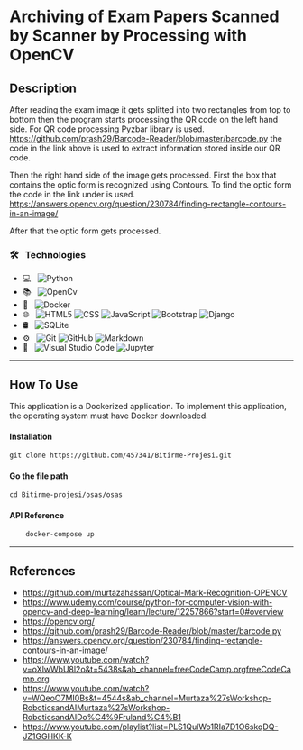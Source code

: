 # Archiving of Exam Papers Scanned by Scanner by Processing with OpenCV


## Description

After reading the exam image it gets splitted into two rectangles from top to bottom then the program starts processing the QR code on the left hand side. For QR code processing Pyzbar library is used. https://github.com/prash29/Barcode-Reader/blob/master/barcode.py the code in the link above is used to extract information stored inside our QR code.

Then the right hand side of the image gets processed. First the box that contains the optic form is recognized using Contours. To find the optic form the code in the link under is used. https://answers.opencv.org/question/230784/finding-rectangle-contours-in-an-image/

After that the optic form gets processed.

### 🛠 &nbsp; Technologies

- 💻 &nbsp;
  ![Python](https://img.shields.io/badge/-Python-333333?style=flat&logo=python)
- 📚 &nbsp;
  ![OpenCv](https://img.shields.io/badge/-OpenCv-333333?style=flat&logo=openCv)
- 🚢 &nbsp;
  ![Docker](https://img.shields.io/badge/-Docker-333333?style=flat&logo=docker)
- 🌐 &nbsp;
  ![HTML5](https://img.shields.io/badge/-HTML5-333333?style=flat&logo=HTML5)
  ![CSS](https://img.shields.io/badge/-CSS-333333?style=flat&logo=CSS3&logoColor=1572B6)
  ![JavaScript](https://img.shields.io/badge/-JavaScript-333333?style=flat&logo=javascript)
  ![Bootstrap](https://img.shields.io/badge/-Bootstrap-333333?style=flat&logo=bootstrap&logoColor=563D7C)
  ![Django](https://img.shields.io/badge/-Django-333333?style=flat&logo=django)
- 🛢 &nbsp;
  ![SQLite](https://img.shields.io/badge/-SQLite-333333?style=flat&logo=sqlite)
- ⚙️ &nbsp;
  ![Git](https://img.shields.io/badge/-Git-333333?style=flat&logo=git)
  ![GitHub](https://img.shields.io/badge/-GitHub-333333?style=flat&logo=github)
  ![Markdown](https://img.shields.io/badge/-Markdown-333333?style=flat&logo=markdown)
- 🔧 &nbsp;
  ![Visual Studio Code](https://img.shields.io/badge/-Visual%20Studio%20Code-333333?style=flat&logo=visual-studio-code&logoColor=007ACC)
  ![Jupyter](https://img.shields.io/badge/-Jupyter-333333?style=flat&logo=jupyter)
  
---

## How To Use
This application is a Dockerized application. To implement this application, the operating system must have Docker downloaded.
#### Installation
```html
git clone https://github.com/457341/Bitirme-Projesi.git
```
#### Go the file path
```html
cd Bitirme-projesi/osas/osas
```
#### API Reference

```html
    docker-compose up
```

---

## References
- https://github.com/murtazahassan/Optical-Mark-Recognition-OPENCV
- https://www.udemy.com/course/python-for-computer-vision-with-opencv-and-deep-learning/learn/lecture/12257866?start=0#overview
- https://opencv.org/
- https://github.com/prash29/Barcode-Reader/blob/master/barcode.py
- https://answers.opencv.org/question/230784/finding-rectangle-contours-in-an-image/
- https://www.youtube.com/watch?v=oXlwWbU8l2o&t=5438s&ab_channel=freeCodeCamp.orgfreeCodeCamp.org
- https://www.youtube.com/watch?v=WQeoO7MI0Bs&t=4544s&ab_channel=Murtaza%27sWorkshop-RoboticsandAIMurtaza%27sWorkshop-RoboticsandAIDo%C4%9Fruland%C4%B1
- https://www.youtube.com/playlist?list=PLS1QulWo1RIa7D1O6skqDQ-JZ1GGHKK-K

